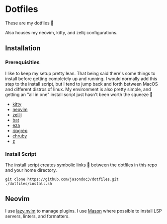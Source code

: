 # Dotfiles

These are my dotfiles 📁

Also houses my neovim, kitty, and zellij configurations.

## Installation

### Prerequisities
I like to keep my setup pretty lean. That being said there's some things to install before
getting completely up and running. I would normally add this step to the install script, but I tend to jump
back and forth between MacOS and different distros of linux. My environment is also pretty simple, and
getting an "all in one" install script just hasn't been worth the squeeze 🍊

- [kitty](https://github.com/kovidgoyal/kitty)
- [neovim](https://github.com/neovim/neovim)
- [zellij](https://github.com/zellij-org/zellij)
- [bat](https://github.com/sharkdp/bat)
- [eza](https://github.com/eza-community/eza)
- [ripgrep](https://github.com/BurntSushi/ripgrep)
- [chruby](https://github.com/postmodern/chruby)
- [z](https://github.com/rupa/z)

### Install Script

The install script creates symbolic links 🔗 between the dotfiles in this repo and your home directory.

```
git clone https://github.com/jasondoc3/dotfiles.git
./dotfiles/install.sh
```

## Neovim

I use [lazy.nvim](https://github.com/folke/lazy.nvim) to manage plugins.
I use [Mason](https://github.com/williamboman/mason.nvim) where possible to install LSP servers, linters, and formatters.
